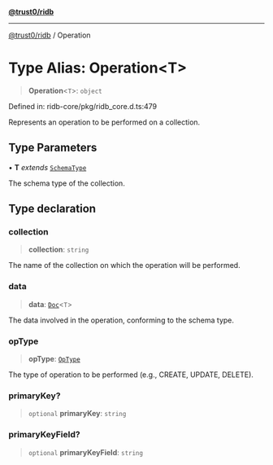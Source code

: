 [**@trust0/ridb**](../README.md)

***

[@trust0/ridb](../README.md) / Operation

# Type Alias: Operation\<T\>

> **Operation**\<`T`\>: `object`

Defined in: ridb-core/pkg/ridb\_core.d.ts:479

Represents an operation to be performed on a collection.

## Type Parameters

• **T** *extends* [`SchemaType`](SchemaType.md)

The schema type of the collection.

## Type declaration

### collection

> **collection**: `string`

The name of the collection on which the operation will be performed.

### data

> **data**: [`Doc`](Doc.md)\<`T`\>

The data involved in the operation, conforming to the schema type.

### opType

> **opType**: [`OpType`](../enumerations/OpType.md)

The type of operation to be performed (e.g., CREATE, UPDATE, DELETE).

### primaryKey?

> `optional` **primaryKey**: `string`

### primaryKeyField?

> `optional` **primaryKeyField**: `string`
